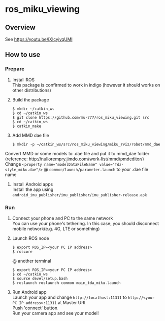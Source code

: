 # ros_miku_viewing

## Overview  
See https://youtu.be/lXIcyivqUMI

## How to use
### Prepare
1. Install ROS  
This package is confirmed to work in indigo (however it should works on other distributions)

1. Build the package  
    ```
    $ mkdir ~/catkin_ws
    $ cd ~/catkin_ws
    $ git clone https://github.com/mu-777/ros_miku_viewing.git src
    $ cd ~/catkin_ws
    $ catkin_make
    ```

1. Add MMD dae file  
    ```
    $ mkdir -p ~/catkin_ws/src/ros_miku_viewing/miku_rviz/robot/mmd_dae
    ```
Convert MMD or some models to .dae file and put it to mmd_dae folder    
(reference: http://nullorempry.jimdo.com/work-list/mmd/pmdeditor/)  
Change ``<property name="modelDataFileName" value="Tda-style_miku.dae"/>`` @ ``common/launch/parameter.launch`` to your .dae file name

1. Install Android apps  
Install the app using ``android_imu_publisher/imu_publisher/imu_publisher-release.apk``

### Run
1. Connect your phone and PC to the same network  
You can use your phone's tethering. In this case, you should disconnect mobile network(e.g. 4G, LTE or something)

1. Launch ROS node
    ```
    $ export ROS_IP=<your PC IP address>
    $ roscore
    ```
    @ another terminal
    ```
    $ export ROS_IP=<your PC IP address>
    $ cd ~/catkin_ws
    $ source devel/setup.bash
    $ roslaunch roslaunch common main_tda_miku.launch
    ```

1. Run Android app  
Launch your app and change ``http://localhost:11311`` to ``http://<your PC IP address>:11311`` at Master URI.  
Push 'connect' button.  
Run your camera app and see your model!







